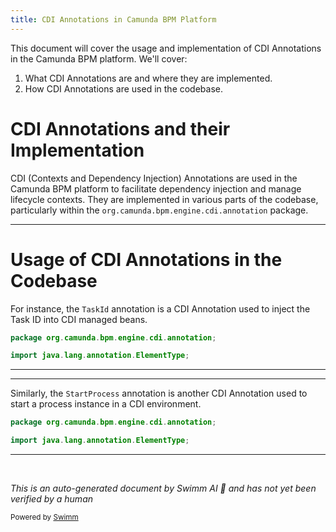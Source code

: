 ```yaml
---
title: CDI Annotations in Camunda BPM Platform
---
```

This document will cover the usage and implementation of CDI Annotations in the Camunda BPM platform. We'll cover:

1. What CDI Annotations are and where they are implemented.
2. How CDI Annotations are used in the codebase.

# CDI Annotations and their Implementation

CDI (Contexts and Dependency Injection) Annotations are used in the Camunda BPM platform to facilitate dependency injection and manage lifecycle contexts. They are implemented in various parts of the codebase, particularly within the `org.camunda.bpm.engine.cdi.annotation` package.

<SwmSnippet path="/engine-cdi/core/src/main/java/org/camunda/bpm/engine/cdi/annotation/TaskId.java" line="17">

---

# Usage of CDI Annotations in the Codebase

For instance, the `TaskId` annotation is a CDI Annotation used to inject the Task ID into CDI managed beans.

```java
package org.camunda.bpm.engine.cdi.annotation;

import java.lang.annotation.ElementType;
```

---

</SwmSnippet>

<SwmSnippet path="/engine-cdi/core/src/main/java/org/camunda/bpm/engine/cdi/annotation/StartProcess.java" line="17">

---

Similarly, the `StartProcess` annotation is another CDI Annotation used to start a process instance in a CDI environment.

```java
package org.camunda.bpm.engine.cdi.annotation;

import java.lang.annotation.ElementType;
```

---

</SwmSnippet>

&nbsp;

*This is an auto-generated document by Swimm AI 🌊 and has not yet been verified by a human*

<SwmMeta version="3.0.0" repo-id="Z2l0aHViJTNBJTNBREVNTy1jYW11bmRhLWJwbS1wbGF0Zm9ybSUzQSUzQXN3aW1taW8=" repo-name="DEMO-camunda-bpm-platform"><sup>Powered by [Swimm](/)</sup></SwmMeta>
